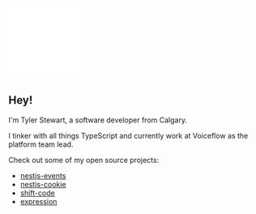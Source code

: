 <img src="wave.svg" alt="👋">

## Hey!

I'm Tyler Stewart, a software developer from Calgary.

I tinker with all things TypeScript and currently work at Voiceflow as the platform team lead.

Check out some of my open source projects:

- [nestjs-events](https://github.com/trs/nestjs-events)
- [nestjs-cookie](https://github.com/trs/nestjs-cookie)
- [shift-code](https://github.com/trs/shift-code)
- [expression](https://github.com/trs/expression)
